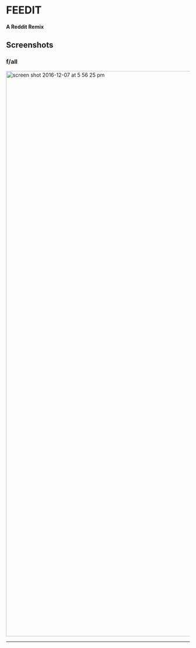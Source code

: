 # FEEDIT

#### A Reddit Remix

## Screenshots

### f/all
<img width="1548" alt="screen shot 2016-12-07 at 5 56 25 pm" src="https://cloud.githubusercontent.com/assets/17089983/20993952/a95945ea-bcaa-11e6-8b69-de068008af62.png">

---
